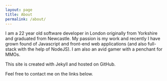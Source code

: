 ```yaml
---
layout: page
title: About
permalink: /about/
---
```


I am a 22 year old software developer in London originally from Yorkshire and graduated from Newcastle.
My passion is my work and recently I have grown found of Javascript and front-end web applications (and also
full-stack with the help of NodeJS). I am also an avid gamer with a penchant for MMOs.

This site is created with Jekyll and hosted on GitHub.

Feel free to contact me on the links below.
